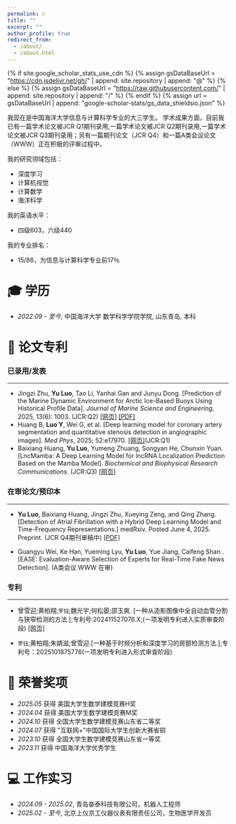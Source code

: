 ```yaml
---
permalink: /
title: ""
excerpt: ""
author_profile: true
redirect_from: 
  - /about/
  - /about.html
---
```


{% if site.google_scholar_stats_use_cdn %}
{% assign gsDataBaseUrl = "https://cdn.jsdelivr.net/gh/" | append: site.repository | append: "@" %}
{% else %}
{% assign gsDataBaseUrl = "https://raw.githubusercontent.com/" | append: site.repository | append: "/" %}
{% endif %}
{% assign url = gsDataBaseUrl | append: "google-scholar-stats/gs_data_shieldsio.json" %}

<span class='anchor' id='about-me'></span>

我现在是中国海洋大学信息与计算科学专业的大三学生。
学术成果方面，目前我已有一篇学术论文被JCR Q1期刊录用,一篇学术论文被JCR Q2期刊录用,一篇学术论文被JCR Q3期刊录用；另有一篇期刊论文（JCR Q4）和一篇A类会议论文（WWW）正在积极的评审过程中。

我的研究领域包括：

- 深度学习
- 计算机视觉
- 计算数学
- 海洋科学

我的英语水平：

- 四级603，六级440

我的专业排名：

- 15/86，为信息与计算科学专业前17％

<span class='anchor' id='-xl'></span>

# 🎓 学历
- *2022.09 - 至今*, 中国海洋大学 数学科学学院学院, 山东青岛, 本科
 
<span class='anchor' id='-lwzl'></span>

# 📝 论文专利

### 已录用/发表

-----
  - Jingzi Zhu, **Yu Luo**, Tao Li, Yanhai Gan and Junyu Dong. [Prediction of the Marine Dynamic Environment for Arctic Ice-Based Buoys Using Historical Profile Data]. *Journal of Marine Science and Engineering*, 2025, 13(6): 1003. (JCR:Q2)
    [[网页]](https://www.mdpi.com/2077-1312/13/6/1003) [[PDF]](https://www.google.com/search?q=https://www.mdpi.com/2077-1312/13/6/1003/pdf)
  - Huang B, **Luo Y**, Wei G, et al. [Deep learning model for coronary artery segmentation and quantitative stenosis detection in angiographic images]. *Med Phys*, 2025; 52:e17970. [[网页]](https://doi.org/10.1002/mp.17970)(JCR:Q1)
  - Baixiang Huang, **Yu Luo**, Yumeng Zhuang, Songyan He, Chunxin Yuan. [LncMamba: A Deep Learning Model for lncRNA Localization Prediction Based on the Mamba Model]. *Biochemical and Biophysical Research Communications*. (JCR:Q3)
  [[网页]](https://www.sciencedirect.com/science/article/abs/pii/S0006291X25012367)   

### 在审论文/预印本

-----

  - **Yu Luo**, Baixiang Huang, Jingzi Zhu, Xueying Zeng, and Qing Zhang. [Detection of Atrial Fibrillation with a Hybrid Deep Learning Model and Time-Frequency Representations.] medRxiv. Posted June 4, 2025. Preprint. (JCR Q4期刊审稿中)
  [[PDF]](https://doi.org/10.1101/2025.06.03.25328929)

  - Guangyu Wei, Ke Han, Yueming Lyu, **Yu Luo**, Yue Jiang, Caifeng Shan . [EASE: Evaluation-Aware Selection of Experts for Real-Time Fake News Detection]. (A类会议 WWW 在审)

### 专利
-----

  - 曾雪迎;黄柏翔;`罗钰`;魏光宇;何松晏;邵玉爽. [一种从造影图像中全自动血管分割与狭窄检测的方法.];专利号:202411527076.X;(一项发明专利进入实质审查阶段) [[网页]](https://d.wanfangdata.com.cn/patent/ChhQYXRlbnROZXdTMjAyNTA1MjYyMjA3MDQSEENOMjAyNDExNTI3MDc2LlgaCHVpY3JsbzNh)


  - `罗钰`;黄柏翔;朱婧滋;曾雪迎.[一种基于时频分析和深度学习的房颤检测方法.];专利号：2025101875776(一项发明专利进入形式审查阶段)

<span class='anchor' id='-ryjx'></span>

# 🏅 荣誉奖项
- *2025.05* 获得 美国大学生数学建模竞赛H奖  
- *2024.04* 获得 美国大学生数学建模竞赛M奖  
- *2024.10* 获得 全国大学生数学建模竞赛山东省二等奖
- *2024.07* 获得 "互联网+"中国国际大学生创新大赛省铜
- *2023.10* 获得 全国大学生数学建模竞赛山东省一等奖
- *2023.11* 获得 中国海洋大学优秀学生

<!-- <span class='anchor' id='-xshy'></span>

# 🎯 学术会议
- *2025.06* ACL 2025, 多伦多, 加拿大
- *2024.12* AAAI 2025, 新加坡 -->

<span class='anchor' id='-gzsx'></span>

# 💻 工作实习
- *2024.09 - 2025.02*, 青岛奋泰科技有限公司，机器人工程师
- *2025.02 - 至今*, 北京上仪京工仪器仪表有限责任公司，生物医学开发员



